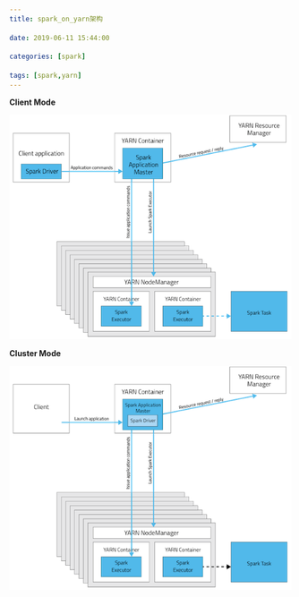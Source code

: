 ```yaml
---
title: spark_on_yarn架构

date: 2019-06-11 15:44:00

categories: [spark]

tags: [spark,yarn]
---
```




**Client Mode**

![Client mode](spark_on_yarn架构/kWliz.png)

**Cluster Mode**

![Cluster mode](spark_on_yarn架构/Pa0oi.png)